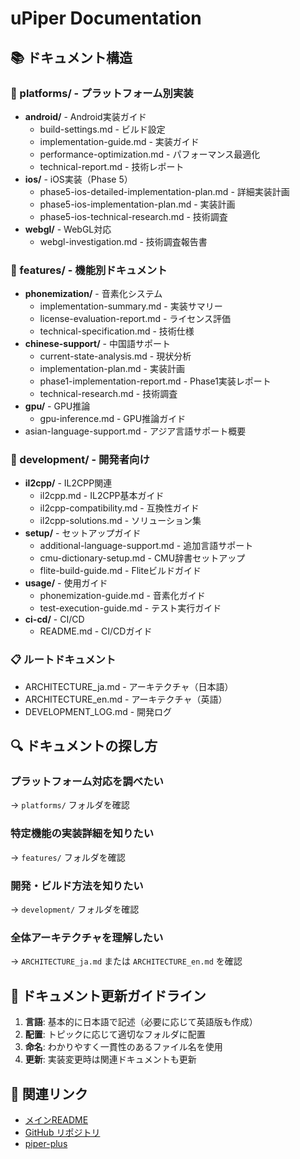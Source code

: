 # uPiper Documentation

## 📚 ドキュメント構造

### 🎯 platforms/ - プラットフォーム別実装
- **android/** - Android実装ガイド
  - build-settings.md - ビルド設定
  - implementation-guide.md - 実装ガイド
  - performance-optimization.md - パフォーマンス最適化
  - technical-report.md - 技術レポート
- **ios/** - iOS実装（Phase 5）
  - phase5-ios-detailed-implementation-plan.md - 詳細実装計画
  - phase5-ios-implementation-plan.md - 実装計画
  - phase5-ios-technical-research.md - 技術調査
- **webgl/** - WebGL対応
  - webgl-investigation.md - 技術調査報告書

### 🚀 features/ - 機能別ドキュメント
- **phonemization/** - 音素化システム
  - implementation-summary.md - 実装サマリー
  - license-evaluation-report.md - ライセンス評価
  - technical-specification.md - 技術仕様
- **chinese-support/** - 中国語サポート
  - current-state-analysis.md - 現状分析
  - implementation-plan.md - 実装計画
  - phase1-implementation-report.md - Phase1実装レポート
  - technical-research.md - 技術調査
- **gpu/** - GPU推論
  - gpu-inference.md - GPU推論ガイド
- asian-language-support.md - アジア言語サポート概要

### 🔧 development/ - 開発者向け
- **il2cpp/** - IL2CPP関連
  - il2cpp.md - IL2CPP基本ガイド
  - il2cpp-compatibility.md - 互換性ガイド
  - il2cpp-solutions.md - ソリューション集
- **setup/** - セットアップガイド
  - additional-language-support.md - 追加言語サポート
  - cmu-dictionary-setup.md - CMU辞書セットアップ
  - flite-build-guide.md - Fliteビルドガイド
- **usage/** - 使用ガイド
  - phonemization-guide.md - 音素化ガイド
  - test-execution-guide.md - テスト実行ガイド
- **ci-cd/** - CI/CD
  - README.md - CI/CDガイド

### 📋 ルートドキュメント
- ARCHITECTURE_ja.md - アーキテクチャ（日本語）
- ARCHITECTURE_en.md - アーキテクチャ（英語）
- DEVELOPMENT_LOG.md - 開発ログ

## 🔍 ドキュメントの探し方

### プラットフォーム対応を調べたい
→ `platforms/` フォルダを確認

### 特定機能の実装詳細を知りたい
→ `features/` フォルダを確認

### 開発・ビルド方法を知りたい
→ `development/` フォルダを確認

### 全体アーキテクチャを理解したい
→ `ARCHITECTURE_ja.md` または `ARCHITECTURE_en.md` を確認

## 📝 ドキュメント更新ガイドライン

1. **言語**: 基本的に日本語で記述（必要に応じて英語版も作成）
2. **配置**: トピックに応じて適切なフォルダに配置
3. **命名**: わかりやすく一貫性のあるファイル名を使用
4. **更新**: 実装変更時は関連ドキュメントも更新

## 🔗 関連リンク

- [メインREADME](../README.md)
- [GitHub リポジトリ](https://github.com/ayutaz/uPiper)
- [piper-plus](https://github.com/ayutaz/piper-plus)